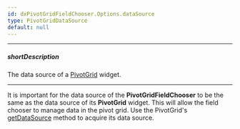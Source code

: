 ```yaml
---
id: dxPivotGridFieldChooser.Options.dataSource
type: PivotGridDataSource
default: null
---
```

---
##### shortDescription
The data source of a [PivotGrid](/api-reference/10%20UI%20Widgets/dxPivotGrid '/Documentation/ApiReference/UI_Widgets/dxPivotGrid/') widget.

---
It is important for the data source of the **PivotGridFieldChooser** to be the same as the data source of its **PivotGrid** widget. This will allow the field chooser to manage data in the pivot grid. Use the PivotGrid's [getDataSource](/api-reference/10%20UI%20Widgets/dxPivotGrid/3%20Methods/getDataSource().md '/Documentation/ApiReference/UI_Widgets/dxPivotGrid/Methods/#getDataSource') method to acquire its data source.